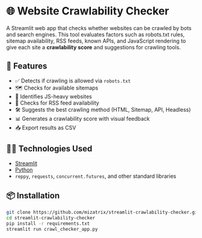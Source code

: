 # 🌐 Website Crawlability Checker

A Streamlit web app that checks whether websites can be crawled by bots and search engines. This tool evaluates factors such as robots.txt rules, sitemap availability, RSS feeds, known APIs, and JavaScript rendering to give each site a **crawlability score** and suggestions for crawling tools.

## 🚀 Features

- ✅ Detects if crawling is allowed via `robots.txt`
- 🗺️ Checks for available sitemaps
- 🧠 Identifies JS-heavy websites
- 📰 Checks for RSS feed availability
- 🛠 Suggests the best crawling method (HTML, Sitemap, API, Headless)
- 📊 Generates a crawlability score with visual feedback
- 📥 Export results as CSV


## 🧑‍💻 Technologies Used

- [Streamlit](https://streamlit.io/)
- [Python](https://www.python.org/)
- `reppy`, `requests`, `concurrent.futures`, and other standard libraries

## 📦 Installation

```bash
git clone https://github.com/mizatrix/streamlit-crawlability-checker.git
cd streamlit-crawlability-checker
pip install -r requirements.txt
streamlit run crawl_checker_app.py
